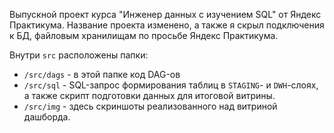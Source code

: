 Выпускной проект курса "Инженер данных с изучением SQL" от Яндекс Практикума. Название проекта изменено, а также я скрыл подключения к БД, файловым хранилищам по просьбе Яндекс Практикума.

Внутри `src` расположены папки:
- `/src/dags` - в этой папке код DAG-ов
- `/src/sql` - SQL-запрос формирования таблиц в `STAGING`- и `DWH`-слоях, а также скрипт подготовки данных для итоговой витрины.
- `/src/img` - здесь скриншоты реализованного над витриной дашборда.
